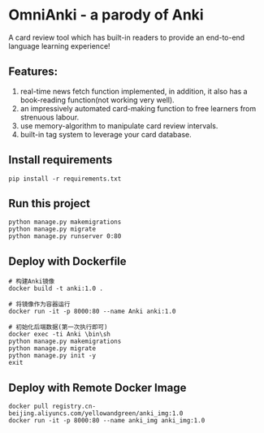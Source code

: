 # OmniAnki - a parody of Anki
A card review tool which has built-in readers to provide an end-to-end language learning experience!

## **Features:**
1. real-time news fetch function implemented, in addition, it also has a book-reading function(not working very well).
2. an impressively automated card-making function to free learners from strenuous labour.
3. use memory-algorithm to manipulate card review intervals.
4. built-in tag system to leverage your card database.

## Install requirements
```shell
pip install -r requirements.txt
```

## Run this project
```shell
python manage.py makemigrations
python manage.py migrate
python manage.py runserver 0:80
```

## Deploy with Dockerfile

~~~shell
# 构建Anki镜像
docker build -t anki:1.0 .

# 将镜像作为容器运行
docker run -it -p 8000:80 --name Anki anki:1.0

# 初始化后端数据(第一次执行即可)
docker exec -ti Anki \bin\sh
python manage.py makemigrations 
python manage.py migrate
python manage.py init -y
exit
~~~

## Deploy with Remote Docker Image
```shell
docker pull registry.cn-beijing.aliyuncs.com/yellowandgreen/anki_img:1.0
docker run -it -p 8000:80 --name anki_img anki_img:1.0
```
